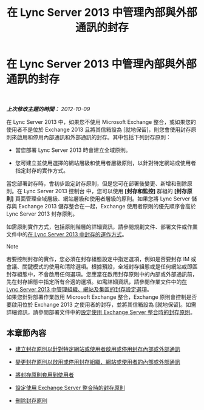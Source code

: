 ﻿---
title: 在 Lync Server 2013 中管理內部與外部通訊的封存
TOCTitle: 在 Lync Server 2013 中管理內部與外部通訊的封存
ms:assetid: 6c2cf941-3204-4f1a-a7e0-416c828056d9
ms:mtpsurl: https://technet.microsoft.com/zh-tw/library/JJ204977(v=OCS.15)
ms:contentKeyID: 49291228
ms.date: 08/10/2015
mtps_version: v=OCS.15
ms.translationtype: HT
---

# 在 Lync Server 2013 中管理內部與外部通訊的封存

 

_**上次修改主題的時間：** 2012-10-09_

在 Lync Server 2013 中，如果您不使用 Microsoft Exchange 整合，或如果您的使用者不是位於 Exchange 2013 且將其信箱設為 \[就地保留\]，則您會使用封存原則來啟用和停用內部通訊和外部通訊的封存。其中包括下列封存原則：

  - 當您部署 Lync Server 2013 時會建立全域原則。

  - 您可建立並使用選擇的網站層級和使用者層級原則，以針對特定網站或使用者指定封存的實作方式。

當您部署封存時，會初步設定封存原則，但是您可在部署後變更、新增和刪除原則。在 Lync Server 2013 控制台 中，您可以使用 **\[封存和監控\]** 群組的 **\[封存原則\]** 頁面管理全域層級、網站層級和使用者層級的原則。如果您將 Lync Server 儲存與 Exchange 2013 儲存整合在一起，Exchange 使用者原則的優先順序會高於 Lync Server 2013 封存原則。

如需原則實作方式，包括原則階層的詳細資訊，請參閱規劃文件、部署文件或作業文件中的[在 Lync Server 2013 中封存的運作方式](lync-server-2013-how-archiving-works.md)。

> [!NOTE]
> 若要控制封存的實作，您必須在封存組態設定中指定選項，例如是否要封存 IM 或會議、關鍵模式的使用和清除選項。根據預設，全域封存組態或是任何網站或即區封存組態中，不會啟用任何選項。您應當在啟用封存原則中的內部或外部通訊前，先在封存組態中指定所有合適的選項。如需詳細資訊，請參閱作業文件中的<a href="lync-server-2013-managing-archiving-configuration-options-for-your-organization-sites-and-pools.md">在 Lync Server 2013 中管理組織、網站及集區的封存設定選項</a>。<br />
> 如果您針對部署作業啟用 Microsoft Exchange 整合，Exchange 原則會控制是否要啟用位於 Exchange 2013 之使用者的封存，並將其信箱設為 [就地保留]。如需詳細資訊，請參閱部署文件中的<a href="lync-server-2013-setting-up-policies-for-archiving-when-using-exchange-server-integration.md">設定使用 Exchange Server 整合時的封存原則</a>。


## 本章節內容

  - [建立封存原則以針對特定網站或使用者啟用或停用封存內部或外部通訊](lync-server-2013-creating-an-archiving-policy-to-enable-or-disable-archiving-of-internal-or-external-communications-for-specific-sites-or-users.md)

  - [變更封存原則以啟用或停用封存組織、網站或使用者的內部或外部通訊](lync-server-2013-changing-an-archiving-policy-to-enable-or-disable-archiving-of-internal-or-external-communications-for-your-organization-sites-or-us.md)

  - [將封存原則套用到使用者](lync-server-2013-applying-an-archiving-policy-to-users.md)

  - [設定使用 Exchange Server 整合時的封存原則](lync-server-2013-setting-up-policies-for-archiving-when-using-exchange-server-integration.md)

  - [刪除封存原則](lync-server-2013-deleting-an-archiving-policy.md)

